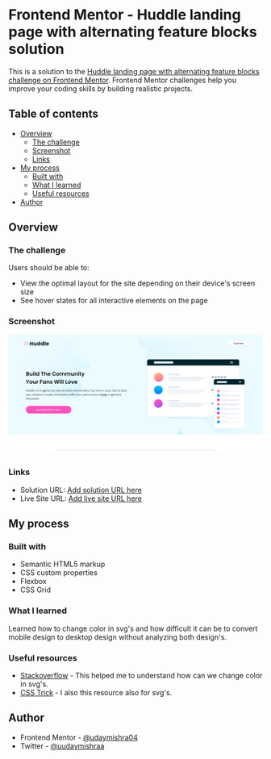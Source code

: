 # Frontend Mentor - Huddle landing page with alternating feature blocks solution

This is a solution to the [Huddle landing page with alternating feature blocks challenge on Frontend Mentor](https://www.frontendmentor.io/challenges/huddle-landing-page-with-alternating-feature-blocks-5ca5f5981e82137ec91a5100). Frontend Mentor challenges help you improve your coding skills by building realistic projects. 

## Table of contents

- [Overview](#overview)
  - [The challenge](#the-challenge)
  - [Screenshot](#screenshot)
  - [Links](#links)
- [My process](#my-process)
  - [Built with](#built-with)
  - [What I learned](#what-i-learned)
  - [Useful resources](#useful-resources)
- [Author](#author)

## Overview

### The challenge

Users should be able to:

- View the optimal layout for the site depending on their device's screen size
- See hover states for all interactive elements on the page

### Screenshot

![](Screenshot.png)

### Links

- Solution URL: [Add solution URL here](https://your-solution-url.com)
- Live Site URL: [Add live site URL here](https://your-live-site-url.com)

## My process

### Built with

- Semantic HTML5 markup
- CSS custom properties
- Flexbox
- CSS Grid

### What I learned

Learned how to change color in svg's and how difficult it can be to convert mobile design to desktop design without analyzing both design's.

### Useful resources

- [Stackoverflow](https://stackoverflow.com/questions/22252472/how-can-i-change-the-color-of-an-svg-element) - This helped me to understand how can we change color in svg's.
- [CSS Trick](https://css-tricks.com/change-color-of-svg-on-hover/) - I also this resource also for svg's.

## Author

- Frontend Mentor - [@udaymishra04](https://www.frontendmentor.io/profile/udaymishra04)
- Twitter - [@uudaymishraa](https://www.twitter.com/uudaymishraa)
